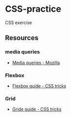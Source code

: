 # CSS-practice
CSS exercise

## Resources

### media queries
- [Media queries - Mozilla](https://developer.mozilla.org/en-US/docs/Web/CSS/CSS_media_queries/Using_media_queries)

### Flexbox
- [Flexbox guide - CSS tricks](https://css-tricks.com/snippets/css/a-guide-to-flexbox/)

### Grid
- [Gride guide - CSS tricks](https://css-tricks.com/snippets/css/complete-guide-grid/)
